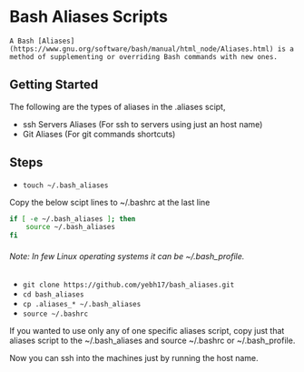 # Bash Aliases Scripts

    A Bash [Aliases](https://www.gnu.org/software/bash/manual/html_node/Aliases.html) is a method of supplementing or overriding Bash commands with new ones.

## Getting Started

The following are the types of aliases in the .aliases scipt,

-	 ssh Servers Aliases (For ssh to servers using just an host name)
-    Git Aliases (For git commands shortcuts)

## Steps

-   `touch ~/.bash_aliases`

Copy the below scipt lines to ~/.bashrc at the last line

```bash
if [ -e ~/.bash_aliases ]; then
    source ~/.bash_aliases
fi
```
###### Note: In few Linux operating systems it can be ~/.bash_profile.

-	`git clone https://github.com/yebh17/bash_aliases.git`
-   `cd bash_aliases`
-	`cp .aliases_* ~/.bash_aliases`
-	`source ~/.bashrc`

If you wanted to use only any of one specific aliases script, copy just that aliases script to the ~/.bash_aliases and source ~/.bashrc or ~/.bash_profile.

Now you can ssh into the machines just by running the host name.